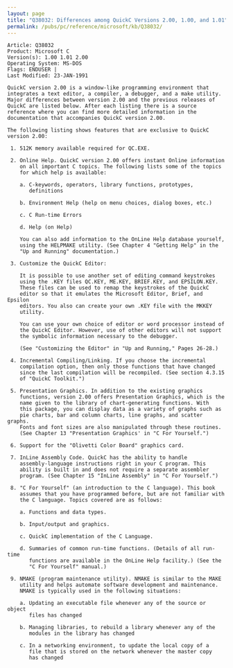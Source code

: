 ```yaml
---
layout: page
title: "Q38032: Differences among QuickC Versions 2.00, 1.00, and 1.01"
permalink: /pubs/pc/reference/microsoft/kb/Q38032/
---
```


	Article: Q38032
	Product: Microsoft C
	Version(s): 1.00 1.01 2.00
	Operating System: MS-DOS
	Flags: ENDUSER |
	Last Modified: 23-JAN-1991
	
	QuickC version 2.00 is a window-like programming environment that
	integrates a text editor, a compiler, a debugger, and a make utility.
	Major differences between version 2.00 and the previous releases of
	QuickC are listed below. After each listing there is a source
	reference where you can find more detailed information in the
	documentation that accompanies QuickC version 2.00.
	
	The following listing shows features that are exclusive to QuickC
	version 2.00:
	
	 1. 512K memory available required for QC.EXE.
	
	 2. Online Help. QuickC version 2.00 offers instant Online information
	    on all important C topics. The following lists some of the topics
	    for which help is available:
	
	    a. C-keywords, operators, library functions, prototypes,
	       definitions
	
	    b. Environment Help (help on menu choices, dialog boxes, etc.)
	
	    c. C Run-time Errors
	
	    d. Help (on Help)
	
	    You can also add information to the OnLine Help database yourself,
	    using the HELPMAKE utility. (See Chapter 4 "Getting Help" in the
	    "Up and Running" documentation.)
	
	 3. Customize the QuickC Editor:
	
	    It is possible to use another set of editing command keystrokes
	    using the .KEY files QC.KEY, ME.KEY, BRIEF.KEY, and EPSILON.KEY.
	    These files can be used to remap the keystrokes of the QuickC
	    editor so that it emulates the Microsoft Editor, Brief, and Epsilon
	    editors. You also can create your own .KEY file with the MKKEY
	    utility.
	
	    You can use your own choice of editor or word processor instead of
	    the QuickC Editor. However, use of other editors will not support
	    the symbolic information necessary to the debugger.
	
	    (See "Customizing the Editor" in "Up and Running," Pages 26-28.)
	
	 4. Incremental Compiling/Linking. If you choose the incremental
	    compilation option, then only those functions that have changed
	    since the last compilation will be recompiled. (See section 4.3.15
	    of "QuickC Toolkit.")
	
	 5. Presentation Graphics. In addition to the existing graphics
	    functions, version 2.00 offers Presentation Graphics, which is the
	    name given to the library of chart-generating functions. With
	    this package, you can display data as a variety of graphs such as
	    pie charts, bar and column charts, line graphs, and scatter graphs.
	    Fonts and font sizes are also manipulated through these routines.
	    (See Chapter 13 "Presentation Graphics' in "C For Yourself.")
	
	 6. Support for the "Olivetti Color Board" graphics card.
	
	 7. InLine Assembly Code. QuickC has the ability to handle
	    assembly-language instructions right in your C program. This
	    ability is built in and does not require a separate assembler
	    program. (See Chapter 15 "InLine Assembly" in "C For Yourself.")
	
	 8. "C For Yourself" (an introduction to the C language). This book
	    assumes that you have programmed before, but are not familiar with
	    the C language. Topics covered are as follows:
	
	    a. Functions and data types.
	
	    b. Input/output and graphics.
	
	    c. QuickC implementation of the C Language.
	
	    d. Summaries of common run-time functions. (Details of all run-time
	       functions are available in the OnLine Help facility.) (See the
	       "C For Yourself" manual.)
	
	 9. NMAKE (program maintenance utility). NMAKE is similar to the MAKE
	    utility and helps automate software development and maintenance.
	    NMAKE is typically used in the following situations:
	
	    a. Updating an executable file whenever any of the source or object
	       files has changed
	
	    b. Managing libraries, to rebuild a library whenever any of the
	       modules in the library has changed
	
	    c. In a networking environment, to update the local copy of a
	       file that is stored on the network whenever the master copy
	       has changed
